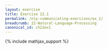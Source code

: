 ```yaml
---
layout: exercise
title: Exercise 22.1
permalink: /nlp-communicating-exercises/ex_1/
breadcrumb: 22-Natural-Language-Processing
canonical_id: ch22ex1
---
```


{% include mathjax_support %}

